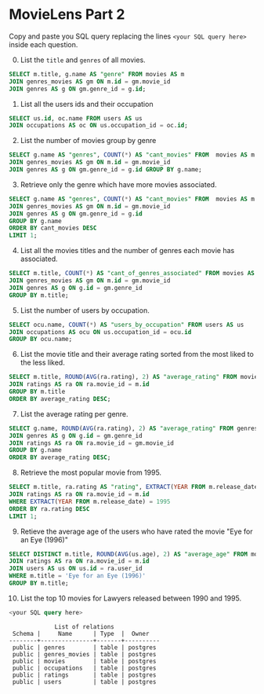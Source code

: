 # MovieLens Part 2

Copy and paste you SQL query replacing the lines `<your SQL query here>` inside each question.

0. List the `title` and `genres` of all movies.

```SQL
SELECT m.title, g.name AS "genre" FROM movies AS m
JOIN genres_movies AS gm ON m.id = gm.movie_id
JOIN genres AS g ON gm.genre_id = g.id;
```

1. List all the users ids and their occupation

```SQL
SELECT us.id, oc.name FROM users AS us
JOIN occupations AS oc ON us.occupation_id = oc.id;
```

2. List the number of movies group by genre

```SQL
SELECT g.name AS "genres", COUNT(*) AS "cant_movies" FROM  movies AS m
JOIN genres_movies AS gm ON m.id = gm.movie_id
JOIN genres AS g ON gm.genre_id = g.id GROUP BY g.name;
```

3. Retrieve only the genre which have more movies associated.

```SQL
SELECT g.name AS "genres", COUNT(*) AS "cant_movies" FROM  movies AS m
JOIN genres_movies AS gm ON m.id = gm.movie_id
JOIN genres AS g ON gm.genre_id = g.id
GROUP BY g.name
ORDER BY cant_movies DESC
LIMIT 1;
```

4. List all the movies titles and the number of genres each movie has associated.

```SQL
SELECT m.title, COUNT(*) AS "cant_of_genres_associated" FROM movies AS m
JOIN genres_movies AS gm ON m.id = gm.movie_id
JOIN genres AS g ON g.id = gm.genre_id
GROUP BY m.title;
```

5. List the number of users by occupation.

```SQL
SELECT ocu.name, COUNT(*) AS "users_by_occupation" FROM users AS us
JOIN occupations AS ocu ON us.occupation_id = ocu.id
GROUP BY ocu.name;
```

6. List the movie title and their average rating sorted from the most liked to the less liked.

```SQL
SELECT m.title, ROUND(AVG(ra.rating), 2) AS "average_rating" FROM movies AS m
JOIN ratings AS ra ON ra.movie_id = m.id
GROUP BY m.title
ORDER BY average_rating DESC;
```

7. List the average rating per genre.

```SQL
SELECT g.name, ROUND(AVG(ra.rating), 2) AS "average_rating" FROM genres_movies AS gm
JOIN genres AS g ON g.id = gm.genre_id
JOIN ratings AS ra ON ra.movie_id = gm.movie_id
GROUP BY g.name
ORDER BY average_rating DESC;
```

8. Retrieve the most popular movie from 1995.

```SQL
SELECT m.title, ra.rating AS "rating", EXTRACT(YEAR FROM m.release_date) AS "release_data" FROM movies AS m
JOIN ratings AS ra ON ra.movie_id = m.id
WHERE EXTRACT(YEAR FROM m.release_date) = 1995
ORDER BY ra.rating DESC
LIMIT 1;
```

9. Retieve the average age of the users who have rated the movie "Eye for an Eye (1996)"

```SQL
SELECT DISTINCT m.title, ROUND(AVG(us.age), 2) AS "average_age" FROM movies AS m
JOIN ratings AS ra ON ra.movie_id = m.id
JOIN users AS us ON us.id = ra.user_id
WHERE m.title = 'Eye for an Eye (1996)'
GROUP BY m.title;
```

10. List the top 10 movies for Lawyers released between 1990 and 1995.

```SQL
<your SQL query here>
```

```
             List of relations
 Schema |     Name      | Type  |  Owner
--------+---------------+-------+----------
 public | genres        | table | postgres
 public | genres_movies | table | postgres
 public | movies        | table | postgres
 public | occupations   | table | postgres
 public | ratings       | table | postgres
 public | users         | table | postgres
 ```